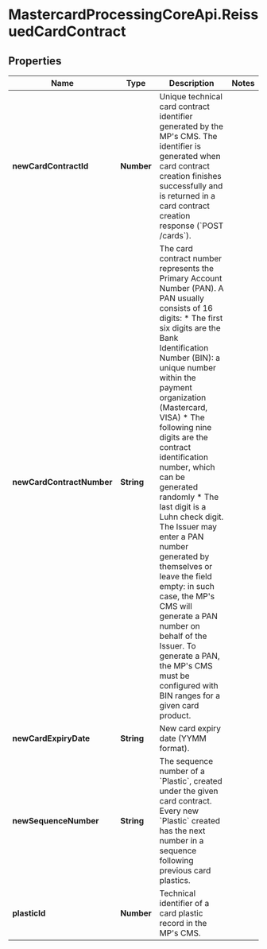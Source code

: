 # MastercardProcessingCoreApi.ReissuedCardContract

## Properties

Name | Type | Description | Notes
------------ | ------------- | ------------- | -------------
**newCardContractId** | **Number** | Unique technical card contract identifier generated by the MP&#39;s CMS. The identifier is generated when card contract creation finishes successfully and is returned in a card contract creation response (&#x60;POST /cards&#x60;).  | 
**newCardContractNumber** | **String** | The card contract number represents the Primary Account Number (PAN). A PAN usually consists of 16 digits:   * The first six digits are the Bank Identification Number (BIN): a unique number within the payment organization (Mastercard, VISA)   * The following nine digits are the contract identification number, which can be generated randomly   * The last digit is a Luhn check digit.  The Issuer may enter a PAN number generated by themselves or leave the field empty: in such case, the MP&#39;s CMS will generate a PAN number on behalf of the Issuer.  To generate a PAN, the MP&#39;s CMS must be configured with BIN ranges for a given card product.  | 
**newCardExpiryDate** | **String** | New card expiry date (YYMM format).  | 
**newSequenceNumber** | **String** | The sequence number of a &#x60;Plastic&#x60;, created under the given card contract. Every new &#x60;Plastic&#x60; created has the next number in a sequence following previous card plastics.  | 
**plasticId** | **Number** | Technical identifier of a card plastic record in the MP&#39;s CMS.  | 


